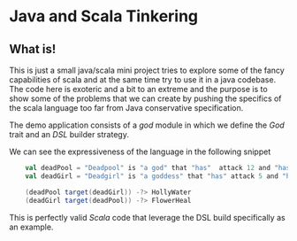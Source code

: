# Java and Scala Tinkering

## What is!

This is just a small java/scala mini project tries to explore some of the fancy capabilities of scala and at the same time try to use it in a java codebase. The code here is exoteric and a bit to an extreme and the purpose is to show some of the problems that we can create by pushing the specifics of the scala language too far from Java conservative specification. 

The demo application consists of a *god* module in which we define the *God* trait and an *DSL* builder strategy.

We can see the expressiveness of the language in the following snippet

```scala
    val deadPool = "Deadpool" is "a god" that "has"  attack 12 and "has" healer 5 and "has" health 13  rise
    val deadGirl = "Deadgirl" is "a goddess" that "has" attack 5 and "has" healer 2 and "has" health 10 rise

    (deadPool target(deadGirl)) -?> HollyWater
    (deadGirl target(deadPool)) -?> FlowerHeal
```

This is perfectly valid *Scala* code that leverage the DSL build specifically as an example.